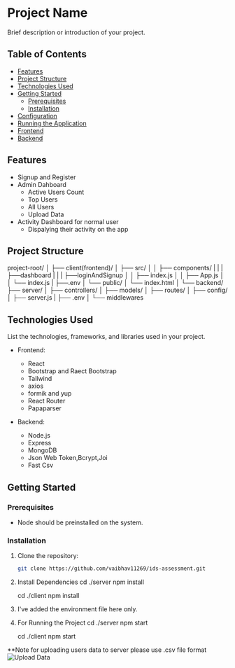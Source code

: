 # Project Name

Brief description or introduction of your project.

## Table of Contents

- [Features](#features)
- [Project Structure](#project-structure)
- [Technologies Used](#technologies-used)
- [Getting Started](#getting-started)
  - [Prerequisites](#prerequisites)
  - [Installation](#installation)
- [Configuration](#configuration)
- [Running the Application](#running-the-application)
- [Frontend](#frontend)
- [Backend](#backend)

## Features

- Signup and Register
- Admin Dahboard
  - Active Users Count
  - Top Users
  - All Users
  - Upload Data
- Activity Dashboard for normal user
  - Dispalying their activity on the app

## Project Structure

project-root/
│
├── client(frontend)/
│ ├── src/
│ │ ├── components/
| | |   ├──dashboard
| | |   ├──loginAndSignup
│ │ ├── index.js
│ │ ├── App.js
│ │ └── index.js
| ├──.env
│ └── public/
│ └── index.html
│
└── backend/
├── server/
│ ├── controllers/
│ ├── models/
│ ├── routes/
│ ├── config/
│ ├── server.js
| ├── .env
│ └── middlewares

## Technologies Used

List the technologies, frameworks, and libraries used in your project.

- Frontend:
  - React
  - Bootstrap and Raect Bootstrap
  - Tailwind
  - axios
  - formik and yup
  - React Router
  - Papaparser

- Backend:
  - Node.js
  - Express
  - MongoDB
  - Json Web Token,Bcrypt,Joi
  - Fast Csv

  
## Getting Started

### Prerequisites

- Node should be preinstalled on the system.

### Installation

1. Clone the repository:

   ```bash
   git clone https://github.com/vaibhav11269/ids-assessment.git

2. Install Dependencies
    cd ./server
    npm install

    cd ./client
    npm install

3. I've added the environment file here only.
4. For Running the Project
    cd ./server
    npm start

    cd ./client
    npm start

**Note for uploading users data to server please use .csv file format
![Upload Data](image-3.png)